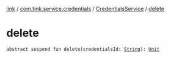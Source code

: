 [link](../../index.md) / [com.tink.service.credentials](../index.md) / [CredentialsService](index.md) / [delete](./delete.md)

# delete

`abstract suspend fun delete(credentialsId: `[`String`](https://kotlinlang.org/api/latest/jvm/stdlib/kotlin/-string/index.html)`): `[`Unit`](https://kotlinlang.org/api/latest/jvm/stdlib/kotlin/-unit/index.html)